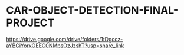 # CAR-OBJECT-DETECTION-FINAL-PROJECT
https://drive.google.com/drive/folders/1tDgccz-aYBCiYorxOEEC0NMpsOzJzshT?usp=share_link
